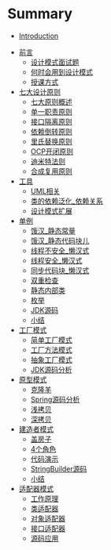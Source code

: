 # Summary

* [Introduction](README.md)
- [前言]()
    - [设计模式面试题](01_设计抹水泥面试题.md)
    - [何时会用到设计模式](03_何时会用到设计模式.md)
    - [授课方式](04_授课方式.md)
- [七大设计原则]()
    - [七大原则概述](05_七大原则.md)
    - [单一职责原则](06_单一职责原则.md)
    - [接口隔离原则](08_接口隔离原则.md)
    - [依赖倒转原则](11_依赖倒转原则.md)
    - [里氏替换原则](14_里氏替换原则.md)
    - [OCP开闭原则](16_开闭原则.md)
    - [迪米特法则](19_迪米特法则.md)
    - [合成复用原则](22_合成复用原则.md)
- [工具]()
    - [UML相关](23_UML相关.md)
    - [类的依赖泛化_依赖关系](25_类的依赖泛化_依赖关系.md)
    - [设计模式扩展](26_设计模式扩展.md)
- [单例]()
    - [饿汉_静态常量](29_单例_饿汉_静态常量.md)
    - [饿汉_静态代码块儿](30_单例_饿汉_静态代码块儿.md)
    - [线程不安全_懒汉式](31_单例_线程不安全_懒汉式.md)
    - [线程安全_懒汉式](32_单例_线程安全_懒汉式.md)
    - [同步代码块_懒汉式](33_单例_同步代码块_懒汉式.md)
    - [双重检查](34_单例_双重检查.md)
    - [静态内部类](35_单例_静态内部类.md)
    - [枚举](36_单例_枚举.md)
    - [JDK源码](37_单例_JDK源码.md)
    - [小结](38_单例_小结.md)
- [工厂模式]()
    - [简单工厂模式](39_工厂模式_简单工厂模式.md)
    - [工厂方法模式](43_工厂模式_工厂方法模式.md)
    - [抽象工厂模式](45_工厂模式_抽象工厂模式.md)
    - [JDK源码分析](46_工厂模式_JDK源码分析.md)
- [原型模式]()
    - [克隆羊](49_原型模式_克隆羊.md)
    - [Spring源码分析](51_原型模式_Spring源码分析.md)
    - [浅拷贝](52_原型模式_浅拷贝.md)
    - [深拷贝](54_原型模式_深拷贝.md)
- [建造者模式]()
    - [盖房子](55_建造者模式_盖房子.md)
    - [4个角色](56_建造者模式_4个角色.md)
    - [代码演示](57_建造者模式_代码演示.md)
    - [StringBuilder源码](58_建造者模式_StringBuilder源码.md)
    - [小结](59_建造者模式_小结.md)
- [适配器模式]()
    - [工作原理](60_适配器模式_工作原理.md)
    - [类适配器](61_类适配器_电压问题.md)
    - [对象适配器](62_对象适配器_电压问题.md)
    - [接口适配器](63_接口适配器_电压问题.md)
    - [源码应用](64_适配器模式_SpringMVC.md)
    
    